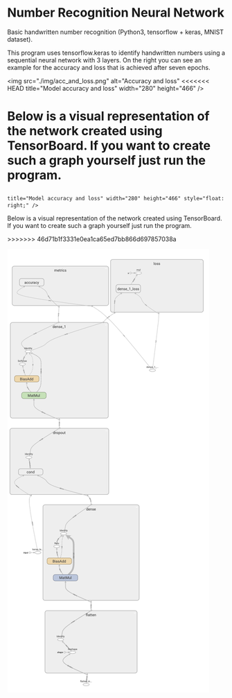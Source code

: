 # Number Recognition Neural Network

<p>Basic handwritten number recognition (Python3, tensorflow + keras, MNIST dataset).</p>

<p>This program uses tensorflow.keras to identify handwritten numbers using a sequential neural network with 3 layers. On the right you can see an example for the accuracy and loss that is achieved after seven epochs.

<img src="./img/acc_and_loss.png" alt="Accuracy and loss"
<<<<<<< HEAD
	title="Model accuracy and loss" width="280" height="466" />
	
Below is a visual representation of the network created using TensorBoard. If you want to create such a graph yourself just run the program.</p>
=======
	title="Model accuracy and loss" width="280" height="466" style="float: right;" />


<p>Below is a visual representation of the network created using TensorBoard. If you want to create such a graph yourself just run the program.</p>
>>>>>>> 46d71b1f3331e0ea1ca65ed7bb866d697857038a

![Visual Representation](./img/model.png)
